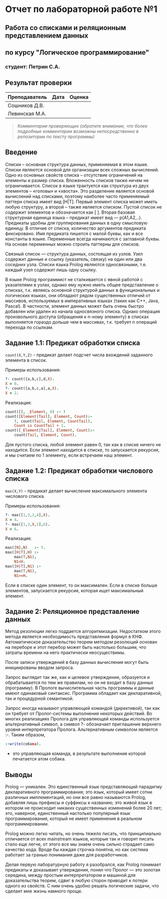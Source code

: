 # Отчет по лабораторной работе №1
## Работа со списками и реляционным представлением данных
## по курсу "Логическое программирование"

### студент: Петрин С.А.

## Результат проверки

| Преподаватель     | Дата         |  Оценка       |
|-------------------|--------------|---------------|
| Сошников Д.В. |              |               |
| Левинская М.А.|              |               |

> *Комментарии проверяющих (обратите внимание, что более подробные комментарии возможны непосредственно в репозитории по тексту программы)*


## Введение

Списки – основная структура данных, применяемая в этом языке. Списки являются основой для организации всех сложных вычислений. Одно из основных свойств списка – отсутствие ограничений на элементы и размер списка. Вложенность списков также ничем не ограничивается. Список в языке трактуется как структура из двух элементов – «головы» и «хвоста». Это разделение является основой вычислений над списками, поэтому наиболее часто применяемый паттерн списка имеет вид [H|T].
Первый элемент списка может иметь любую структуру, а второй – также является списком. Пустой список не содержит элементов и обозначается как [ ].
Вторая базовая структурная единица языка – предикат имеет вид — p(A1,A2,..). Предикаты удобны для группирования данных в одну смысловую единицу. В отличие от списка, количество аргументов предиката фиксировано. Имя предиката пишется с малой буквы, как и все константы в языке.
Переменные всегда начинаются с заглавной буквы. На основе переменных можно строить паттерны для списков. 

Связный список — структура данных, состоящая из узлов. Узел содержит данные и ссылку (указатель, связку) на один или два соседних узла. Списки языка Prolog являются односвязными, т.е. каждый узел содержит лишь одну ссылку.

В языке Prolog программист не сталкивается с явной работой с указателями в узлах, однако ему нужно иметь общее представление о списках, т.к. являясь основной структурой данных в функциональных и логических языках, они обладают рядом существенных отличий от массивов, используемых в императивных языках (таких как С++, Java, Pascal). В частности, элемент данных может быть очень быстро добавлен или удален из начала односвязного списка. Однако операция произвольного доступа (обращения к n-ному элементу) в списках выполняется гораздо дольше чем в массивах, т.к. требует n операций перехода по ссылкам.

## Задание 1.1: Предикат обработки списка

`count(X,Y,Z)` - предикат делает подсчет числа вхождений заданного элемента в список.

Примеры использования:
```prolog
?- count([a,b,c],d,X).
X = 0.
?- count([a,b,c,a],a,X).
X = 2.
```

Реализация:
```prolog
count([], _Element, 0) :- !
count([Element|Tail], Element, Count):-
    !, count(Tail, Element, CountTail),
    Count is CountTail + 1.
count([_Element|Tail], Element, Count):-
    count(Tail, Element, Count).
```

Для пустого списка, любой элемент равен 0, так как в списке ничего не находится.
Если элемент находится в списке, то запускается рекурсия, и мы считаем по 1 элементу, если встречаем наш элемент.

## Задание 1.2: Предикат обработки числового списка

`max(X,Y)` - предикат делает вычисление максимального элемента числового списка.

Примеры использования:
```prolog
?- max([1,3,2,4],X).
X = 4.
?- max([1,3,X,5],6).
X = 6.
```

Реализация:
```prolog
max([N],N)   :- !.
max([H|T],H) :-
    max(T,N1),
    N1<H.
max([H|T],N1) :-
    max(T,N1),
    N1>=H.
```

Если в списке один элемент, то он максимален.
Если в списке больше элементов, запускается рекурсия, которая ищет максимальный элемент.

## Задание 2: Реляционное представление данных

Метод резолюции легко поддается алгоритмизации. Недостатком этого метода является необходимость представления формул в КНФ. Автоматическое доказательство теорем методом резолюций основан на переборе и этот перебор может быть настолько большим, что затраты времени на него практически неосуществимы.

После записи утверждений в базу данных вычисления могут быть инициированы вводом запроса.

Запрос выглядит так же, как и целевое утверждение, образуется и обрабатывается по тем же правилам, но он не входит в базу данных (программу). В Прологе вычислительная часть программы и данные имеют одинаковый синтаксис. Программа обладает как декларативной, так и процедурной семантикой.

Запрос иногда называют управляющей командой (директивой), так как он требует от Пролог-системы выполнения некоторых действий. Во многих реализациях Пролога для управляющей команды используется альтернативный символ, а символ ?- обозначает приглашение верхнего уровня интерпретатора Пролога. Альтернативным символом является :-. Таким образом,
```prolog
:-write(co6aкa).
```
- это управляющая команда, в результате выполнения которой печатается атом собака.
## Выводы

Prolog — уникален. Это единственный язык представляющий парадигму декларативного программирования; это язык, который имеет сотни различных имплементаций, но они все равно называются Prolog, добавляя лишь префиксы и суффиксы к названию; это живой язык в котором не происходит никаких существенных изменений более 20 лет; это, наверное, единственный настолько популярный язык программирования, который не имеет применения в реальном программировании. 

Prolog можно легко читать, но очень тяжело писать, что принципиально отличается от всех mainstream языков, которые так и говорят писать стало еще легче, от этого все мы знаем очень сильно страдает само качество кода. Вроде бы каждая строчка понятна, но как система работает за гранью понимания даже для разработчиков. 

Делая первую лаборатурную работу я разобрался, как Prolog понимает предикаты и доказывает утверждения, понял что Пролог — это золотая середина, между простым интерпретатором и машиной для доказательства теорем, сдвиг в любую сторон приводит к потери одного из свойств. С ним очень удобно решать логические задачи, что сделает мне жизнь намного проще.

